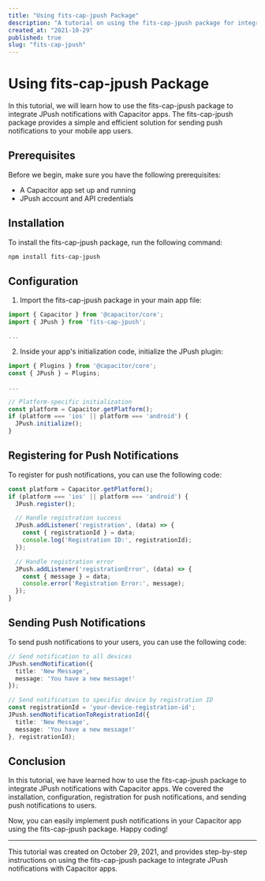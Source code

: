 ```yaml
---
title: "Using fits-cap-jpush Package"
description: "A tutorial on using the fits-cap-jpush package for integrating JPush notifications with Capacitor apps"
created_at: "2021-10-29"
published: true
slug: "fits-cap-jpush"
---
```


# Using fits-cap-jpush Package

In this tutorial, we will learn how to use the fits-cap-jpush package to integrate JPush notifications with Capacitor apps. The fits-cap-jpush package provides a simple and efficient solution for sending push notifications to your mobile app users.

## Prerequisites

Before we begin, make sure you have the following prerequisites:

- A Capacitor app set up and running
- JPush account and API credentials

## Installation

To install the fits-cap-jpush package, run the following command:

```bash
npm install fits-cap-jpush
```

## Configuration

1. Import the fits-cap-jpush package in your main app file:

```typescript
import { Capacitor } from '@capacitor/core';
import { JPush } from 'fits-cap-jpush';

...

```

2. Inside your app's initialization code, initialize the JPush plugin:

```typescript
import { Plugins } from '@capacitor/core';
const { JPush } = Plugins;

...

// Platform-specific initialization
const platform = Capacitor.getPlatform();
if (platform === 'ios' || platform === 'android') {
  JPush.initialize();
}

```

## Registering for Push Notifications

To register for push notifications, you can use the following code:

```typescript
const platform = Capacitor.getPlatform();
if (platform === 'ios' || platform === 'android') {
  JPush.register();

  // Handle registration success
  JPush.addListener('registration', (data) => {
    const { registrationId } = data;
    console.log('Registration ID:', registrationId);
  });

  // Handle registration error
  JPush.addListener('registrationError', (data) => {
    const { message } = data;
    console.error('Registration Error:', message);
  });
}

```

## Sending Push Notifications

To send push notifications to your users, you can use the following code:

```typescript
// Send notification to all devices
JPush.sendNotification({
  title: 'New Message',
  message: 'You have a new message!'
});

// Send notification to specific device by registration ID
const registrationId = 'your-device-registration-id';
JPush.sendNotificationToRegistrationId({
  title: 'New Message',
  message: 'You have a new message!'
}, registrationId);

```

## Conclusion

In this tutorial, we have learned how to use the fits-cap-jpush package to integrate JPush notifications with Capacitor apps. We covered the installation, configuration, registration for push notifications, and sending push notifications to users.

Now, you can easily implement push notifications in your Capacitor app using the fits-cap-jpush package. Happy coding!

---

This tutorial was created on October 29, 2021, and provides step-by-step instructions on using the fits-cap-jpush package to integrate JPush notifications with Capacitor apps.